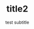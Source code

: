 ---
layout: homepage
title: title2
description: Brief site description here
image: /images/isomer-logo.svg
permalink: /
notification: ''
sections:
  - hero:
      background: /images/12-understandin.jpg
      title: fdsfsdf
      subtitle: test
  - infobar:
      button: Button text
      url: /faq/
      subtitle: fdaf
      title: fdafadf
  - infopic:
      title: Infopic Title
      subtitle: Infopic Subtitle
      description: Infopic description
      button: Button Text
      url: /faq/
      imageUrl: /images/favicon-isomer.ico
      imageAlt: Image alt text
      image: /images/favicon-isomer.ico
      alt: test alt
  - resources:
      subtitle: Learn more
      button: View More
subtitle: test subtitle
---